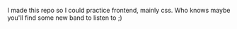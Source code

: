I made this repo so I could practice frontend, mainly css. Who knows maybe you'll find some new band to listen to ;)
